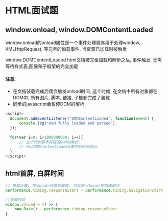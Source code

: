 # HTML面试题

## window.onload, window.DOMContentLoaded

window.onload的onload属性是一个事件处理程序用于处理window, XMLHttpRequest, <img />等元素的加载事件, 当资源已加载时被触发

window.DOMContentLoaded html文档被完全加载和解析之后, 事件触发, 无需等待样式表,图像和子框架的完全加载

#### 注意:

- 在文档装载完成后偶会触发onload时间, 这个时候, 在文档中所有对象都在DOM中, 所有图片, 脚本, 链接, 子框都完成了装载
- 同步的javascript会暂停DOM的解析

```js
<script>
  document.addEventListener("DOMContentLoaded", function(event) {
      console.log("DOM fully loaded and parsed");
  });

  for(var i=0; i<1000000000; i++){
      // 这个同步脚本将延迟DOM的解析。
      // 所以DOMContentLoaded事件稍后将启动。
  }
</script>
```

## html首屏, 白屏时间

```js
// 白屏计算: 在<head>标签的底部, 也就是</head>的前面即可
performance.timing.responseStart - performance.timing.navigationStart

//首屏时间
window.onload = () => {
    new Date() - performance.timing.responseStart
}
```
